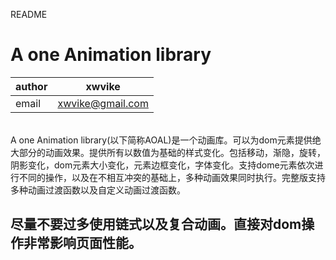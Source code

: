 README

# A one Animation library<br>
|author|xwvike|
|---|---|
|email|xwvike@gmail.com|
<br>
	A one Animation library(以下简称AOAL)是一个动画库。可以为dom元素提供绝大部分的动画效果。提供所有以数值为基础的样式变化。包括移动，渐隐，旋转，阴影变化，dom元素大小变化，元素边框变化，字体变化。支持dome元素依次进行不同的操作，以及在不相互冲突的基础上，多种动画效果同时执行。完整版支持多种动画过渡函数以及自定义动画过渡函数。<br>

## 尽量不要过多使用链式以及复合动画。直接对dom操作非常影响页面性能。
